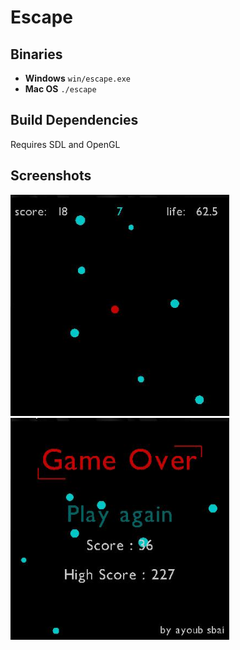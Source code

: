 # Escape

## Binaries
 * **Windows** `win/escape.exe`
 * **Mac OS** `./escape`

## Build Dependencies
Requires SDL and OpenGL

## Screenshots

<img src="./screens/1.jpg" 
alt="screenshot" width="350"/>
<img src="./screens/2.jpg" 
alt="screenshot" width="350"/>
